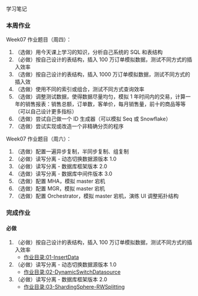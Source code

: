 学习笔记

### 本周作业
Week07 作业题目（周四）：
1. （选做）用今天课上学习的知识，分析自己系统的 SQL 和表结构
2. （必做）按自己设计的表结构，插入 100 万订单模拟数据，测试不同方式的插入效率
3. （选做）按自己设计的表结构，插入 1000 万订单模拟数据，测试不同方式的插入效
4. （选做）使用不同的索引或组合，测试不同方式查询效率
5. （选做）调整测试数据，使得数据尽量均匀，模拟 1 年时间内的交易，计算一年的销售报表：销售总额，订单数，客单价，每月销售量，前十的商品等等（可以自己设计更多指标）
6. （选做）尝试自己做一个 ID 生成器（可以模拟 Seq 或 Snowflake）
7. （选做）尝试实现或改造一个非精确分页的程序

Week07 作业题目（周六）：
1. （选做）配置一遍异步复制，半同步复制、组复制
2. （必做）读写分离 - 动态切换数据源版本 1.0
3. （必做）读写分离 - 数据库框架版本 2.0
4. （选做）读写分离 - 数据库中间件版本 3.0
5. （选做）配置 MHA，模拟 master 宕机
6. （选做）配置 MGR，模拟 master 宕机
7. （选做）配置 Orchestrator，模拟 master 宕机，演练 UI 调整拓扑结构

### 完成作业
#### 必做
1. （必做）按自己设计的表结构，插入 100 万订单模拟数据，测试不同方式的插入效率
   - [作业目录:01-InsertData](https://github.com/yzsever/JAVA-000/tree/main/Week_07/01-InsertData)
2. （必做）读写分离 - 动态切换数据源版本 1.0
   - [作业目录:02-DynamicSwitchDatasource](https://github.com/yzsever/JAVA-000/tree/main/Week_07/02-DynamicSwitchDatasource)
3. （必做）读写分离 - 数据库框架版本 2.0
   - [作业目录:03-ShardingSphere-RWSplitting](https://github.com/yzsever/JAVA-000/tree/main/Week_07/03-ShardingSphere-RWSplitting)